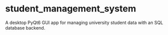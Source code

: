 # student_management_system
 A desktop PyQt6 GUI app for managing university student data with an SQL database backend.
